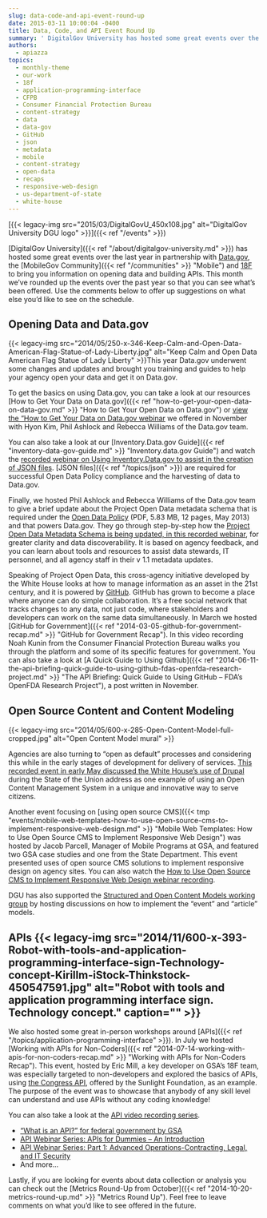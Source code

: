 ```yaml
---
slug: data-code-and-api-event-round-up
date: 2015-03-11 10:00:04 -0400
title: Data, Code, and API Event Round Up
summary: ' DigitalGov University has hosted some great events over the last year in partnership with Data.gov, the MobileGov Community and 18F to bring you information on opening data and building APIs. This month we’ve rounded up the events over the past year so that you can see what’s'
authors:
  - apiazza
topics:
  - monthly-theme
  - our-work
  - 18f
  - application-programming-interface
  - CFPB
  - Consumer Financial Protection Bureau
  - content-strategy
  - data
  - data-gov
  - GitHub
  - json
  - metadata
  - mobile
  - content-strategy
  - open-data
  - recaps
  - responsive-web-design
  - us-department-of-state
  - white-house
---
```


[{{< legacy-img src="2015/03/DigitalGovU_450x108.jpg" alt="DigitalGov University DGU logo" >}}]({{< ref "/events" >}})

[DigitalGov University]({{< ref "/about/digitalgov-university.md" >}}) has hosted some great events over the last year in partnership with [Data.gov](http://www.data.gov), the [MobileGov Community]({{< ref "/communities" >}} "Mobile") and [18F](http://18f.gsa.gov) to bring you information on opening data and building APIs. This month we’ve rounded up the events over the past year so that you can see what’s been offered. Use the comments below to offer up suggestions on what else you’d like to see on the schedule.

## Opening Data and Data.gov

{{< legacy-img src="2014/05/250-x-346-Keep-Calm-and-Open-Data-American-Flag-Statue-of-Lady-Liberty.jpg" alt="Keep Calm and Open Data American Flag Statue of Lady Liberty" >}}This year Data.gov underwent some changes and updates and brought you training and guides to help your agency open your data and get it on Data.gov.

To get the basics on using Data.gov, you can take a look at our resources [How to Get Your Data on Data.gov]({{< ref "how-to-get-your-open-data-on-data-gov.md" >}} "How to Get Your Open Data on Data.gov") or [view the “How to Get Your Data on Data.gov webinar](http://www.youtube.com/watch?v=hbxA5-GDvvU&feature=youtube_gdata) we offered in November with Hyon Kim, Phil Ashlock and Rebecca Williams of the Data.gov team.

You can also take a look at our [Inventory.Data.gov Guide]({{< ref "inventory-data-gov-guide.md" >}} "Inventory.data.gov Guide") and watch the [recorded webinar on Using Inventory.Data.gov to assist in the creation of JSON files](http://www.youtube.com/watch?v=ciLYjDsF4lo&feature=youtube_gdata). [JSON files]({{< ref "/topics/json" >}}) are required for successful Open Data Policy compliance and the harvesting of data to Data.gov.

Finally, we hosted Phil Ashlock and Rebecca Williams of the Data.gov team to give a brief update about the Project Open Data metadata schema that is required under the [Open Data Policy](http://www.whitehouse.gov/sites/default/files/omb/memoranda/2013/m-13-13.pdf) (PDF, 5.83 MB, 12 pages, May 2013) and that powers Data.gov. They go through step-by-step how the [Project Open Data Metadata Schema is being updated, in this recorded webinar](http://www.youtube.com/watch?v=tuxS1iDwc_c&feature=youtube_gdata), for greater clarity and data discoverability. It is based on agency feedback, and you can learn about tools and resources to assist data stewards, IT personnel, and all agency staff in their v 1.1 metadata updates.

Speaking of Project Open Data, this cross-agency initiative developed by the White House looks at how to manage information as an asset in the 21st century, and it is powered by [GitHub](https://github.com/). GitHub has grown to become a place where anyone can do simple collaboration. It’s a free social network that tracks changes to any data, not just code, where stakeholders and developers can work on the same data simultaneously. In March we hosted [GitHub for Government]({{< ref "2014-03-05-github-for-government-recap.md" >}} "GitHub for Government Recap"). In this video recording Noah Kunin from the Consumer Financial Protection Bureau walks you through the platform and some of its specific features for government. You can also take a look at [A Quick Guide to Using Github]({{< ref "2014-06-11-the-api-briefing-quick-guide-to-using-github-fdas-openfda-research-project.md" >}} "The API Briefing: Quick Guide to Using GitHub – FDA’s OpenFDA Research Project"), a post written in November.

## Open Source Content and Content Modeling

{{< legacy-img src="2014/05/600-x-285-Open-Content-Model-full-cropped.jpg" alt="Open Content Model mural" >}}

Agencies are also turning to “open as default” processes and considering this while in the early stages of development for delivery of services. [This recorded event in early May discussed the White House’s use of Drupal](https://www.youtube.com/watch?v=pRoCVIivbP4&index=10&list=PLd9b-GuOJ3nFA8rIjFKllLSAJl61IBYKM) during the State of the Union address as one example of using an Open Content Management System in a unique and innovative way to serve citizens.

Another event focusing on [using open source CMS]({{< tmp "events/mobile-web-templates-how-to-use-open-source-cms-to-implement-responsive-web-design.md" >}} "Mobile Web Templates: How to Use Open Source CMS to Implement Responsive Web Design") was hosted by Jacob Parcell, Manager of Mobile Programs at GSA, and featured two GSA case studies and one from the State Department. This event presented uses of open source CMS solutions to implement responsive design on agency sites. You can also watch the [How to Use Open Source CMS to Implement Responsive Web Design webinar recording](https://www.youtube.com/watch?v=iKeh25cKgrY).

DGU has also supported the [Structured and Open Content Models working group](http://gsa.github.io/Open-And-Structured-Content-Models/) by hosting discussions on how to implement the &#8220;event&#8221; and &#8220;article&#8221; models.

## APIs {{< legacy-img src="2014/11/600-x-393-Robot-with-tools-and-application-programming-interface-sign-Technology-concept-Kirillm-iStock-Thinkstock-450547591.jpg" alt="Robot with tools and application programming interface sign. Technology concept." caption="" >}}

We also hosted some great in-person workshops around [APIs]({{< ref "/topics/application-programming-interface" >}}). In July we hosted [Working with APIs for Non-Coders]({{< ref "2014-07-14-working-with-apis-for-non-coders-recap.md" >}} "Working with APIs for Non-Coders Recap"). This event, hosted by Eric Mill, a key developer on GSA’s 18F team, was especially targeted to non-developers and explored the basics of APIs, using [the Congress API](http://sunlightlabs.github.io/congress/), offered by the Sunlight Foundation, as an example. The purpose of the event was to showcase that anybody of any skill level can understand and use APIs without any coding knowledge!

You can also take a look at the [API video recording series](https://www.youtube.com/playlist?list=PLd9b-GuOJ3nFA8rIjFKllLSAJl61IBYKM).

  * [&#8220;What is an API?&#8221; for federal government by GSA](https://www.youtube.com/watch?v=nyqHClC_UXo&index=11&list=PLd9b-GuOJ3nFA8rIjFKllLSAJl61IBYKM)
  * [API Webinar Series: APIs for Dummies &#8211; An Introduction](https://www.youtube.com/watch?v=sup8Q_NuIxI&index=19&list=PLd9b-GuOJ3nFA8rIjFKllLSAJl61IBYKM)
  * [API Webinar Series: Part 1: Advanced Operations-Contracting, Legal, and IT Security](https://www.youtube.com/watch?v=aXP4_ydt73w&index=22&list=PLd9b-GuOJ3nFA8rIjFKllLSAJl61IBYKM)
  * And more&#8230;

Lastly, if you are looking for events about data collection or analysis you can check out the [Metrics Round-Up from October]({{< ref "2014-10-20-metrics-round-up.md" >}} "Metrics Round Up"). Feel free to leave comments on what you’d like to see offered in the future.
